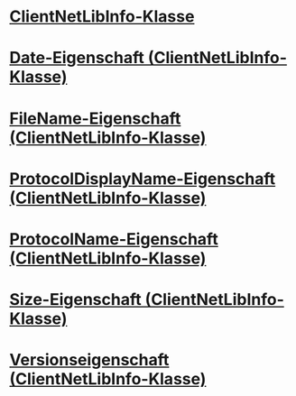 # [ClientNetLibInfo-Klasse](clientnetlibinfo-class.md)
# [Date-Eigenschaft (ClientNetLibInfo-Klasse)](date-property-clientnetlibinfo-class.md)
# [FileName-Eigenschaft (ClientNetLibInfo-Klasse)](filename-property-clientnetlibinfo-class.md)
# [ProtocolDisplayName-Eigenschaft (ClientNetLibInfo-Klasse)](protocoldisplayname-property-clientnetlibinfo-class.md)
# [ProtocolName-Eigenschaft (ClientNetLibInfo-Klasse)](protocolname-property-clientnetlibinfo-class.md)
# [Size-Eigenschaft (ClientNetLibInfo-Klasse)](size-property-clientnetlibinfo-class.md)
# [Versionseigenschaft (ClientNetLibInfo-Klasse)](version-property-clientnetlibinfo-class.md)
